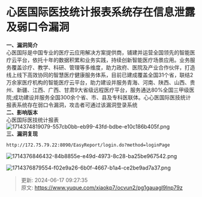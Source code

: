 # 心医国际医技统计报表系统存在信息泄露及弱口令漏洞

**<font style="color:rgb(38, 38, 38);">一、漏洞简介</font>**<font style="color:rgb(38, 38, 38);">  
</font><font style="color:rgb(38, 38, 38);">心医国际是中国专业的医疗云应用解决方案提供商，铺建并运营全国领先的智能医疗云平台，依托十年的数据积累和业务实践，持续创新智能医疗场景应用。业务服务覆盖诊疗、教学、科研、管理等多维度，助力政府、医院及产业合作伙伴，打造线上线下高效协同的智慧医疗健康服务体系，目前已建成覆盖全国31个省，联结2万余家医疗机构的智能医疗云平台，助力建设并服务青海、河南、陕西、山西、贵州、新疆、江西、广西、甘肃9大省级远程医疗平台，服务通达80%全国三甲级医院;成功建设并服务全国300余个省、市、县及专科医联体。心心医国际医技统计报表系统存在弱口令漏洞，攻击者可通过该漏洞登录系统  
</font>**<font style="color:rgb(38, 38, 38);">二、影响版本</font>**<font style="color:rgb(38, 38, 38);">  
</font><font style="color:rgb(38, 38, 38);">心医国际医技统计报表</font>![1714374819079-557cb0bb-eb99-43fd-bdbe-e10c186b405f.png](./img/EDqPjrxaNQ226zBw/1714374819079-557cb0bb-eb99-43fd-bdbe-e10c186b405f-042652.png)<font style="color:rgb(38, 38, 38);">  
</font>**<font style="color:rgb(38, 38, 38);">三、漏洞复现</font>**

```plain
http://172.75.79.22:8090/EasyReport/login.do?method=loginPage
```

![1714376846432-84b8855e-e49d-4973-8c28-ba25be967542.png](./img/EDqPjrxaNQ226zBw/1714376846432-84b8855e-e49d-4973-8c28-ba25be967542-004033.png)

![1714376879554-f02e9a26-6b0f-4667-b1a4-ce2be9ad7a37.png](./img/EDqPjrxaNQ226zBw/1714376879554-f02e9a26-6b0f-4667-b1a4-ce2be9ad7a37-313663.png)



> 更新: 2024-06-17 09:27:35  
> 原文: <https://www.yuque.com/xiaokp7/ocvun2/pg1gauagl9lnp79z>